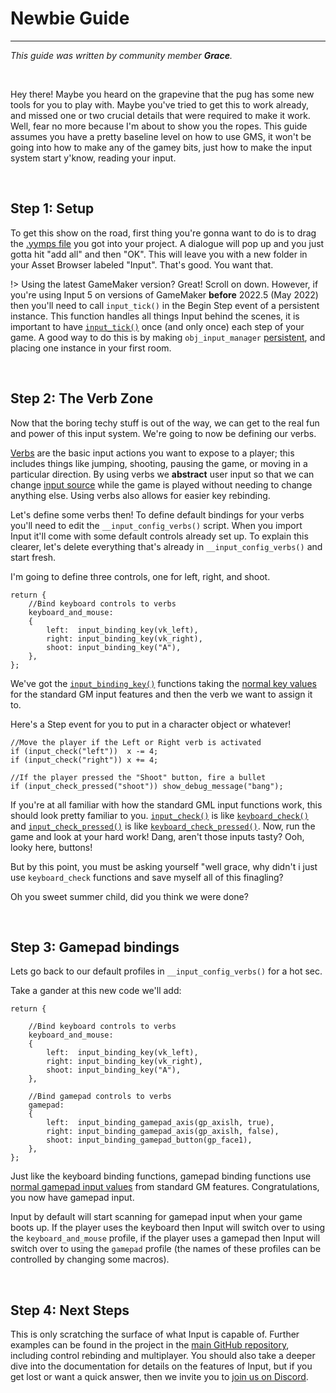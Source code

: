 # Newbie Guide

---

*This guide was written by community member **Grace**.*

&nbsp;

Hey there! Maybe you heard on the grapevine that the pug has some new tools for you to play with. Maybe you've tried to get this to work already, and missed one or two crucial details that were required to make it work. Well, fear no more because I'm about to show you the ropes. This guide assumes you have a pretty baseline level on how to use GMS, it won't be going into how to make any of the gamey bits, just how to make the input system start y'know, reading your input.

&nbsp;

## Step 1: Setup

To get this show on the road, first thing you're gonna want to do is to drag the [.yymps file](https://github.com/JujuAdams/Input/releases) you got into your project. A dialogue will pop up and you just gotta hit "add all" and then "OK". This will leave you with a new folder in your Asset Browser labeled "Input". That's good. You want that.

!> Using the latest GameMaker version? Great! Scroll on down. However, if you're using Input 5 on versions of GameMaker **before** 2022.5 (May 2022) then you'll need to call `input_tick()` in the Begin Step event of a persistent instance. This function handles all things Input behind the scenes, it is important to have [`input_tick()`](Functions-(Other)#input_tick) once (and only once) each step of your game. A good way to do this is by making `obj_input_manager` [persistent](https://manual.yoyogames.com/#t=The_Asset_Editors%2FObjects.htm), and placing one instance in your first room.

&nbsp;

## Step 2: The Verb Zone

Now that the boring techy stuff is out of the way, we can get to the real fun and power of this input system. We're going to now be defining our verbs.

[Verbs](Verbs-and-Alternate-Bindings) are the basic input actions you want to expose to a player; this includes things like jumping, shooting, pausing the game, or moving in a particular direction. By using verbs we **abstract** user input so that we can change [input source](Input-Sources) while the game is played without needing to change anything else. Using verbs also allows for easier key rebinding.

Let's define some verbs then! To define default bindings for your verbs you'll need to edit the `__input_config_verbs()` script. When you import Input it'll come with some default controls already set up. To explain this clearer, let's delete everything that's already in `__input_config_verbs()` and start fresh.

I'm going to define three controls, one for left, right, and shoot.

```gml
return {
	//Bind keyboard controls to verbs
	keyboard_and_mouse:
	{
		left:  input_binding_key(vk_left),
		right: input_binding_key(vk_right),
		shoot: input_binding_key("A"),
	},
};
```

We've got the [`input_binding_key()`](Functions-(Binding-Creators)?id=input_binding_keykey) functions taking the [normal key values](https://manual.yoyogames.com/GameMaker_Language/GML_Reference/Game_Input/Keyboard_Input/Keyboard_Input.htm) for the standard GM input features and then the verb we want to assign it to.

Here's a Step event for you to put in a character object or whatever!

```gml
//Move the player if the Left or Right verb is activated
if (input_check("left"))  x -= 4;
if (input_check("right")) x += 4;

//If the player pressed the "Shoot" button, fire a bullet
if (input_check_pressed("shoot")) show_debug_message("bang");
```

If you're at all familiar with how the standard GML input functions work, this should look pretty familiar to you. [`input_check()`](Functions-(Checkers)#input_checkverb-playerindex-bufferduration) is like [`keyboard_check()`](https://manual.yoyogames.com/#t=GameMaker_Language%252FGML_Reference%252FGame_Input%252FKeyboard_Input%252Fkeyboard_check.htm) and [`input_check_pressed()`](Functions-(Checkers)#input_check_pressedverb-playerindex-bufferduration) is like [`keyboard_check_pressed()`](https://manual.yoyogames.com/#t=GameMaker_Language%252FGML_Reference%252FGame_Input%252FKeyboard_Input%252Fkeyboard_check_pressed.htm).
Now, run the game and look at your hard work! Dang, aren't those inputs tasty? Ooh, looky here, buttons!

But by this point, you must be asking yourself "well grace, why didn't i just use `keyboard_check` functions and save myself all of this finagling?

Oh you sweet summer child, did you think we were done?

&nbsp;

## Step 3: Gamepad bindings

Lets go back to our default profiles in `__input_config_verbs()` for a hot sec.

Take a gander at this new code we'll add:

```gml
return {
    
	//Bind keyboard controls to verbs
	keyboard_and_mouse:
	{
		left:  input_binding_key(vk_left),
		right: input_binding_key(vk_right),
		shoot: input_binding_key("A"),
	},
	
	//Bind gamepad controls to verbs
	gamepad:
	{
		left:  input_binding_gamepad_axis(gp_axislh, true),
		right: input_binding_gamepad_axis(gp_axislh, false),
		shoot: input_binding_gamepad_button(gp_face1),
	},
};
```

Just like the keyboard binding functions, gamepad binding functions use [normal gamepad input values](https://manual.yoyogames.com/GameMaker_Language/GML_Reference/Game_Input/GamePad_Input/Gamepad_Input.htm) from standard GM features. Congratulations, you now have gamepad input.

Input by default will start scanning for gamepad input when your game boots up. If the player uses the keyboard then Input will switch over to using the `keyboard_and_mouse` profile, if the player uses a gamepad then Input will switch over to using the `gamepad` profile (the names of these profiles can be controlled by changing some macros).

&nbsp;

## Step 4: Next Steps

This is only scratching the surface of what Input is capable of. Further examples can be found in the project in the [main GitHub repository](https://github.com/JujuAdams/Input), including control rebinding and multiplayer. You should also take a deeper dive into the documentation for details on the features of Input, but if you get lost or want a quick answer, then we invite you to [join us on Discord](https://discord.gg/8krYCqr).
